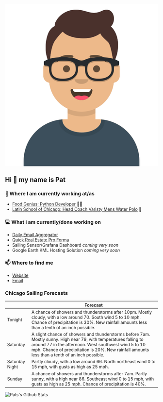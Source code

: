 [![Social banner for p-j-falconer](https://raw.githubusercontent.com/P-J-FALCONER/P-J-FALCONER/master/assets/avataaars.svg)](https://patfalconer.com/)
## Hi :wave: my name is Pat

### 💼 Where I am currently working at/as
- [Food Genius: Python Developer](https://getfoodgenius.com/) 🍔🐍
- [Latin School of Chicago: Head Coach Varisty Mens Water Polo](https://www.latinschool.org/) 🤽


### 💻 What i am currently/done working on
 - [Daily Email Aggregator](https://github.com/P-J-FALCONER/dott_daily_mail)
 - [Quick Real Estate Pro Forma](https://github.com/P-J-FALCONER/henry)
 - Sailing Sensor/Grafana Dashboard *coming very soon*
 - Google Earth KML Hosting Solution *coming very soon*

### 📫 Where to find me
 - [Website](https://patfalconer.com/)
 - [Email](mailto:patrick.j.falconer@gmail.com)


### Chicago Sailing Forecasts
|   | Forecast  |
|---|---|
| Tonight | A chance of showers and thunderstorms after 10pm. Mostly cloudy, with a low around 70. South wind 5 to 10 mph. Chance of precipitation is 30%. New rainfall amounts less than a tenth of an inch possible. |
| Saturday | A slight chance of showers and thunderstorms before 7am. Mostly sunny. High near 79, with temperatures falling to around 77 in the afternoon. West southwest wind 5 to 10 mph. Chance of precipitation is 20%. New rainfall amounts less than a tenth of an inch possible. |
| Saturday Night | Partly cloudy, with a low around 66. North northeast wind 0 to 15 mph, with gusts as high as 25 mph. |
| Sunday | A chance of showers and thunderstorms after 7am. Partly sunny, with a high near 86. Southeast wind 0 to 15 mph, with gusts as high as 25 mph. Chance of precipitation is 40%. |

![Pats's Github Stats](https://github-readme-stats.vercel.app/api?username=p-j-falconer&show_icons=true&theme=radical)
